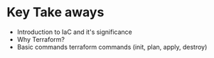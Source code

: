 # Key Take aways

- Introduction to IaC and it's significance
- Why Terraform?
- Basic commands terraform commands (init, plan, apply, destroy)

